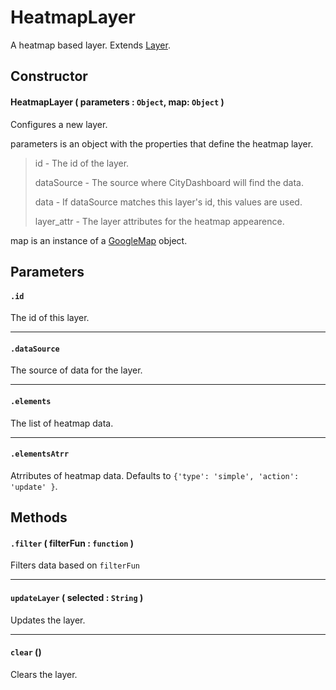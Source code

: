 # HeatmapLayer
A heatmap based layer. Extends [Layer](Layer.md).

## Constructor

#### HeatmapLayer ( parameters : `Object`, map: `Object` )
 Configures a new layer.

 parameters is an object with the properties that define the heatmap layer.

 > id - The id of the layer.
 >
 > dataSource - The source where CityDashboard will find the data.
 >
 > data - If dataSource matches this layer's id, this values are used.
 >
 > layer_attr - The layer attributes for the heatmap appearence.
 
 map is an instance of a [GoogleMap](https://developers.google.com/maps/documentation/javascript/reference#Map) object.

## Parameters

#### `.id`
  The id of this layer.

---
#### `.dataSource`
  The source of data for the layer.

---
#### `.elements`
  The list of heatmap data.

---
#### `.elementsAtrr`
  Atrributes of heatmap data. Defaults to `{'type': 'simple', 'action': 'update' }`.

## Methods

#### `.filter` ( filterFun : `function` )
  Filters data based on `filterFun`
 
---
#### `updateLayer` ( selected : `String` )
  Updates the layer.
 
---
#### `clear` ()
  Clears the layer.
